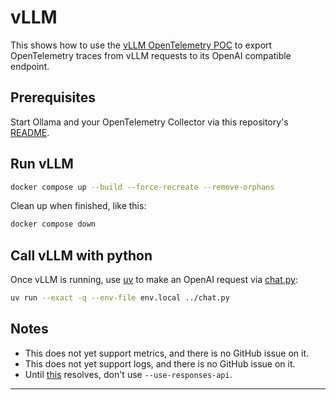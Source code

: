 # vLLM

This shows how to use the [vLLM OpenTelemetry POC][otel-poc] to export
OpenTelemetry traces from vLLM requests to its OpenAI compatible endpoint.

## Prerequisites

Start Ollama and your OpenTelemetry Collector via this repository's [README](../README.md).

## Run vLLM

```bash
docker compose up --build --force-recreate --remove-orphans
```

Clean up when finished, like this:

```bash
docker compose down
```

## Call vLLM with python

Once vLLM is running, use [uv][uv] to make an OpenAI request via
[chat.py](../chat.py):

```bash
uv run --exact -q --env-file env.local ../chat.py
```

## Notes

* This does not yet support metrics, and there is no GitHub issue on it.
* This does not yet support logs, and there is no GitHub issue on it.
* Until [this][openai-responses] resolves, don't use `--use-responses-api`.

---
[otel-poc]: https://github.com/vllm-project/vllm/blob/main/examples/online_serving/opentelemetry/README.md
[uv]: https://docs.astral.sh/uv/getting-started/installation/
[openai-responses]: https://github.com/vllm-project/vllm/issues/14721
